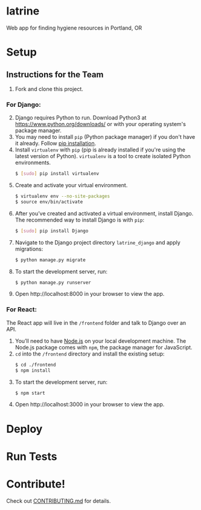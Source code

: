 # latrine
Web app for finding hygiene resources in Portland, OR

# Setup

## Instructions for the Team
1. Fork and clone this project.
### For Django:
2. Django requires Python to run. Download Python3 at https://www.python.org/downloads/ or with your operating system's package manager.
3. You may need to install ```pip``` (Python package manager) if you don't have it already. Follow [pip installation](http://pip.readthedocs.io/en/stable/installing/#install-pip).
4. Install ```virtualenv``` with ```pip``` (pip is already installed if you're using the latest version of Python). ```virtualenv``` is a tool to create isolated Python environments.
    ```sh
    $ [sudo] pip install virtualenv
    ```
5. Create and activate your virtual environment.
    ```sh
    $ virtualenv env --no-site-packages
    $ source env/bin/activate
    ```
6. After you’ve created and activated a virtual environment, install Django. The recommended way to install Django is with ```pip```:
    ```sh
    $ [sudo] pip install Django
    ```
7. Navigate to the Django project directory ```latrine_django``` and apply migrations:
    ```sh
    $ python manage.py migrate
    ```
8. To start the development server, run:
    ```sh
    $ python manage.py runserver
    ```
9. Open http://localhost:8000 in your browser to view the app.
### For React:
The React app will live in the ```/frontend``` folder and talk to Django over an API.
1. You’ll need to have [Node.js](http://nodejs.org/en/) on your local development machine. The Node.js package comes with ```npm```, the package manager for JavaScript.
1. ```cd``` into the ```/frontend``` directory and install the existing setup:
    ```sh
    $ cd ./frontend
    $ npm install
    ```
2. To start the development server, run:
    ```sh
    $ npm start
    ```
3. Open http://localhost:3000 in your browser to view the app.

# Deploy

# Run Tests

# Contribute!

Check out [CONTRIBUTING.md](CONTRIBUTING.md) for details.
